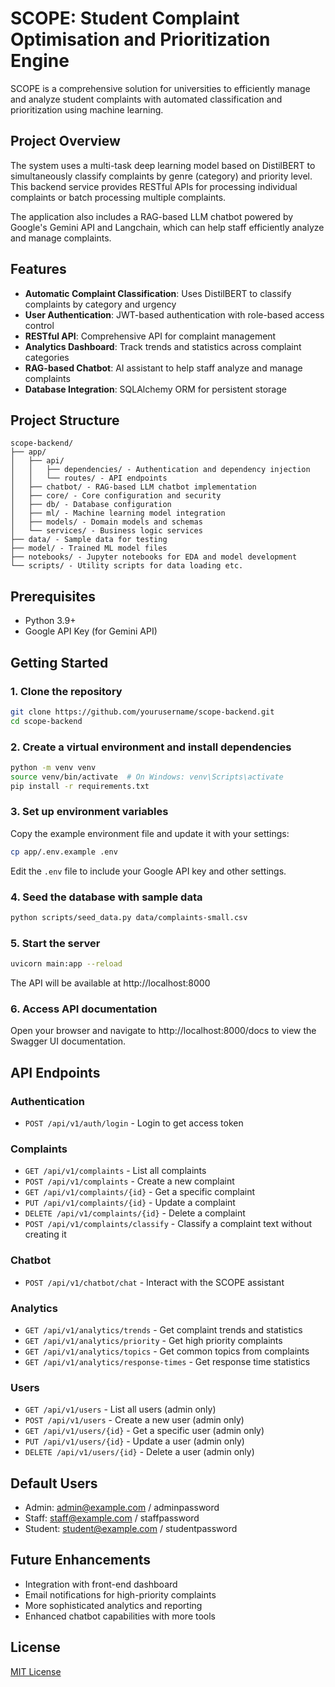 # SCOPE: Student Complaint Optimisation and Prioritization Engine

SCOPE is a comprehensive solution for universities to efficiently manage and analyze student complaints with automated classification and prioritization using machine learning.

## Project Overview

The system uses a multi-task deep learning model based on DistilBERT to simultaneously classify complaints by genre (category) and priority level. This backend service provides RESTful APIs for processing individual complaints or batch processing multiple complaints.

The application also includes a RAG-based LLM chatbot powered by Google's Gemini API and Langchain, which can help staff efficiently analyze and manage complaints.

## Features

- **Automatic Complaint Classification**: Uses DistilBERT to classify complaints by category and urgency
- **User Authentication**: JWT-based authentication with role-based access control
- **RESTful API**: Comprehensive API for complaint management
- **Analytics Dashboard**: Track trends and statistics across complaint categories
- **RAG-based Chatbot**: AI assistant to help staff analyze and manage complaints
- **Database Integration**: SQLAlchemy ORM for persistent storage

## Project Structure

```
scope-backend/
├── app/
│   ├── api/
│   │   ├── dependencies/ - Authentication and dependency injection
│   │   └── routes/ - API endpoints
│   ├── chatbot/ - RAG-based LLM chatbot implementation
│   ├── core/ - Core configuration and security
│   ├── db/ - Database configuration
│   ├── ml/ - Machine learning model integration
│   ├── models/ - Domain models and schemas
│   └── services/ - Business logic services
├── data/ - Sample data for testing
├── model/ - Trained ML model files
├── notebooks/ - Jupyter notebooks for EDA and model development
└── scripts/ - Utility scripts for data loading etc.
```

## Prerequisites

- Python 3.9+ 
- Google API Key (for Gemini API)

## Getting Started

### 1. Clone the repository

```sh
git clone https://github.com/yourusername/scope-backend.git
cd scope-backend
```

### 2. Create a virtual environment and install dependencies

```sh
python -m venv venv
source venv/bin/activate  # On Windows: venv\Scripts\activate
pip install -r requirements.txt
```

### 3. Set up environment variables

Copy the example environment file and update it with your settings:

```sh
cp app/.env.example .env
```

Edit the `.env` file to include your Google API key and other settings.

### 4. Seed the database with sample data

```sh
python scripts/seed_data.py data/complaints-small.csv
```

### 5. Start the server

```sh
uvicorn main:app --reload
```

The API will be available at http://localhost:8000

### 6. Access API documentation

Open your browser and navigate to http://localhost:8000/docs to view the Swagger UI documentation.

## API Endpoints

### Authentication
- `POST /api/v1/auth/login` - Login to get access token

### Complaints
- `GET /api/v1/complaints` - List all complaints
- `POST /api/v1/complaints` - Create a new complaint
- `GET /api/v1/complaints/{id}` - Get a specific complaint
- `PUT /api/v1/complaints/{id}` - Update a complaint
- `DELETE /api/v1/complaints/{id}` - Delete a complaint
- `POST /api/v1/complaints/classify` - Classify a complaint text without creating it

### Chatbot
- `POST /api/v1/chatbot/chat` - Interact with the SCOPE assistant

### Analytics
- `GET /api/v1/analytics/trends` - Get complaint trends and statistics
- `GET /api/v1/analytics/priority` - Get high priority complaints
- `GET /api/v1/analytics/topics` - Get common topics from complaints
- `GET /api/v1/analytics/response-times` - Get response time statistics

### Users
- `GET /api/v1/users` - List all users (admin only)
- `POST /api/v1/users` - Create a new user (admin only)
- `GET /api/v1/users/{id}` - Get a specific user (admin only)
- `PUT /api/v1/users/{id}` - Update a user (admin only)
- `DELETE /api/v1/users/{id}` - Delete a user (admin only)

## Default Users

- Admin: admin@example.com / adminpassword
- Staff: staff@example.com / staffpassword
- Student: student@example.com / studentpassword

## Future Enhancements

- Integration with front-end dashboard
- Email notifications for high-priority complaints
- More sophisticated analytics and reporting
- Enhanced chatbot capabilities with more tools

## License

[MIT License](LICENSE)
